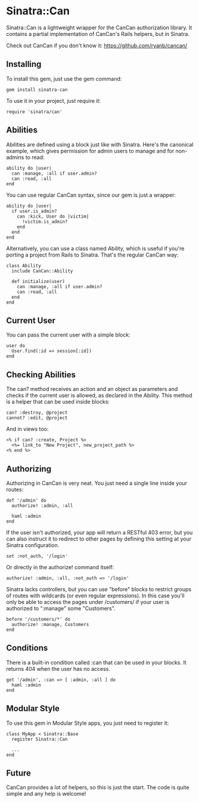 Sinatra::Can
============

Sinatra::Can is a lightweight wrapper for the CanCan authorization library. It contains a partial implementation of CanCan's Rails helpers, but in Sinatra.

Check out CanCan if you don't know it: https://github.com/ryanb/cancan/

## Installing

To install this gem, just use the gem command:

    gem install sinatra-can

To use it in your project, just require it:

    require 'sinatra/can'

## Abilities

Abilities are defined using a block just like with Sinatra. Here's the canonical example, which gives permission for admin users to manage and for non-admins to read:

    ability do |user|
      can :manage, :all if user.admin?
      can :read, :all
    end

You can use regular CanCan syntax, since our gem is just a wrapper:

    ability do |user|
      if user.is_admin?
        can :kick, User do |victim|
          !victim.is_admin?
        end
      end
    end

Alternatively, you can use a class named Ability, which is useful if you're porting a project from Rails to Sinatra. That's the regular CanCan way:

    class Ability
      include CanCan::Ability

      def initialize(user)
        can :manage, :all if user.admin?
        can :read, :all
      end
    end

## Current User

You can pass the current user with a simple block:

    user do
      User.find(:id => session[:id])
    end

## Checking Abilities

The can? method receives an action and an object as parameters and checks if the current user is allowed, as declared in the Ability. This method is a helper that can be used inside blocks:

    can? :destroy, @project
    cannot? :edit, @project

And in views too:

    <% if can? :create, Project %>
      <%= link_to "New Project", new_project_path %>
    <% end %>

## Authorizing

Authorizing in CanCan is very neat. You just need a single line inside your routes:

    def '/admin' do
      authorize! :admin, :all

      haml :admin
    end

If the user isn't authorized, your app will return a RESTful 403 error, but you can also instruct it to redirect to other pages by defining this setting at your Sinatra configuration.

    set :not_auth, '/login'

Or directly in the authorize! command itself:

    authorize! :admin, :all, :not_auth => '/login'

Sinatra lacks controllers, but you can use "before" blocks to restrict groups of routes with wildcards (or even regular expressions). In this case you'll only be able to access the pages under /customers/ if your user is authorized to ":manage" some "Customers".

    before '/customers/*' do
      authorize! :manage, Customers
    end

## Conditions

There is a built-in condition called :can that can be used in your blocks. It returns 404 when the user has no access.

    get '/admin', :can => [ :admin, :all ] do
      haml :admin
    end

## Modular Style

To use this gem in Modular Style apps, you just need to register it:

    class MyApp < Sinatra::Base
      register Sinatra::Can

      ...
    end

## Future

CanCan provides a lot of helpers, so this is just the start. The code is quite simple and any help is welcome!

